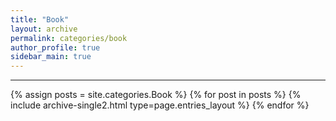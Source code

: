 ```yaml
---
title: "Book"
layout: archive
permalink: categories/book
author_profile: true
sidebar_main: true
---
```


<!-- 공백이 포함되어 있는 카테고리 이름의 경우 site.categories.['a b c'] 이런식으로! -->

***

{% assign posts = site.categories.Book %}
{% for post in posts %} {% include archive-single2.html type=page.entries_layout %} {% endfor %}